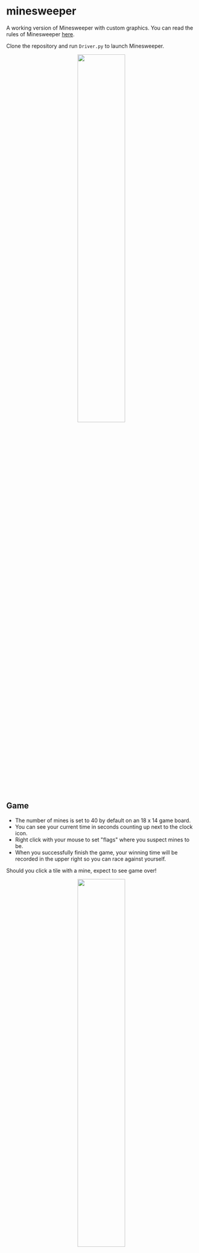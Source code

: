 # minesweeper

A working version of Minesweeper with custom graphics. You can read the rules of Minesweeper [here](https://minesweepergame.com/strategy/how-to-play-minesweeper.php).

Clone the repository and run `Driver.py` to launch Minesweeper.

<p align="center">
  <img src="https://user-images.githubusercontent.com/74417274/210095632-3d3fd634-f111-4529-be4f-23cfb9a44c86.png" width=50% height=50% class="center">
</p>

## Game

* The number of mines is set to 40 by default on an 18 x 14 game board.
* You can see your current time in seconds counting up next to the clock icon.
* Right click with your mouse to set "flags" where you suspect mines to be. 
* When you successfully finish the game, your winning time will be recorded in the upper right so you can race against yourself.

Should you click a tile with a mine, expect to see game over!

<p align="center">
  <img src="https://user-images.githubusercontent.com/74417274/210095970-16dd8966-5338-4b04-a2e6-3efb9a8dbe1b.png" width=50% height=50% class="center">
</p>

A fun surprise awaits when you finish the game.
